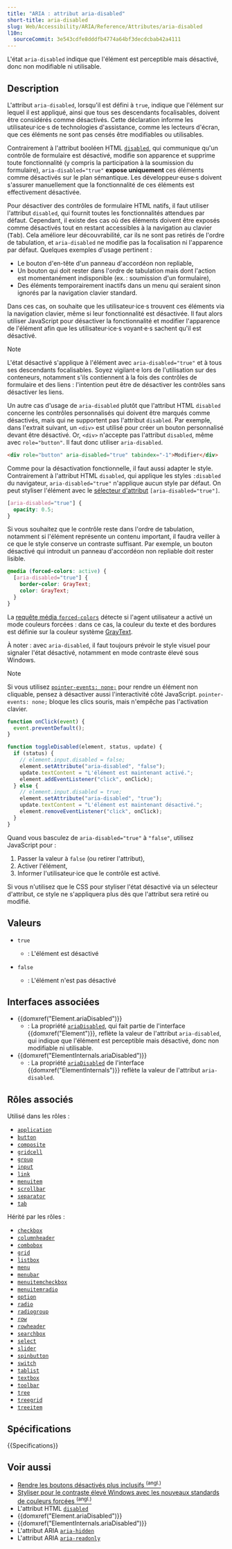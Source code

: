 ```yaml
---
title: "ARIA : attribut aria-disabled"
short-title: aria-disabled
slug: Web/Accessibility/ARIA/Reference/Attributes/aria-disabled
l10n:
  sourceCommit: 3e543cdfe8dddfb4774a64bf3decdcbab42a4111
---
```


L'état `aria-disabled` indique que l'élément est perceptible mais désactivé, donc non modifiable ni utilisable.

## Description

L'attribut `aria-disabled`, lorsqu'il est défini à `true`, indique que l'élément sur lequel il est appliqué, ainsi que tous ses descendants focalisables, doivent être considérés comme désactivés. Cette déclaration informe les utilisateur·ice·s de technologies d'assistance, comme les lecteurs d'écran, que ces éléments ne sont pas censés être modifiables ou utilisables.

Contrairement à l'attribut booléen HTML [`disabled`](/fr/docs/Web/HTML/Reference/Elements/input#disabled), qui communique qu'un contrôle de formulaire est désactivé, modifie son apparence et supprime toute fonctionnalité (y compris la participation à la soumission du formulaire), `aria-disabled="true"` <strong>expose uniquement</strong> ces éléments comme désactivés sur le plan sémantique. Les développeur·euse·s doivent s'assurer manuellement que la fonctionnalité de ces éléments est effectivement désactivée.

Pour désactiver des contrôles de formulaire HTML natifs, il faut utiliser l'attribut `disabled`, qui fournit toutes les fonctionnalités attendues par défaut. Cependant, il existe des cas où des éléments doivent être exposés comme désactivés tout en restant accessibles à la navigation au clavier (<kbd>Tab</kbd>). Cela améliore leur découvrabilité, car ils ne sont pas retirés de l'ordre de tabulation, et `aria-disabled` ne modifie pas la focalisation ni l'apparence par défaut. Quelques exemples d'usage pertinent&nbsp;:

- Le bouton d'en-tête d'un panneau d'accordéon non repliable,
- Un bouton qui doit rester dans l'ordre de tabulation mais dont l'action est momentanément indisponible (ex. : soumission d'un formulaire),
- Des éléments temporairement inactifs dans un menu qui seraient sinon ignorés par la navigation clavier standard.

Dans ces cas, on souhaite que les utilisateur·ice·s trouvent ces éléments via la navigation clavier, même si leur fonctionnalité est désactivée. Il faut alors utiliser JavaScript pour désactiver la fonctionnalité et modifier l'apparence de l'élément afin que les utilisateur·ice·s voyant·e·s sachent qu'il est désactivé.

> [!NOTE]
> L'état désactivé s'applique à l'élément avec `aria-disabled="true"` et à tous ses descendants focalisables. Soyez vigilant·e lors de l'utilisation sur des conteneurs, notamment s'ils contiennent à la fois des contrôles de formulaire et des liens&nbsp;: l'intention peut être de désactiver les contrôles sans désactiver les liens.

Un autre cas d'usage de `aria-disabled` plutôt que l'attribut HTML `disabled` concerne les contrôles personnalisés qui doivent être marqués comme désactivés, mais qui ne supportent pas l'attribut `disabled`. Par exemple, dans l'extrait suivant, un `<div>` est utilisé pour créer un bouton personnalisé devant être désactivé. Or, `<div>` n'accepte pas l'attribut `disabled`, même avec `role="button"`. Il faut donc utiliser `aria-disabled`.

```html
<div role="button" aria-disabled="true" tabindex="-1">Modifier</div>
```

Comme pour la désactivation fonctionnelle, il faut aussi adapter le style. Contrairement à l'attribut HTML `disabled`, qui applique les styles `:disabled` du navigateur, `aria-disabled="true"` n'applique aucun style par défaut. On peut styliser l'élément avec le [sélecteur d'attribut](/fr/docs/Web/CSS/Attribute_selectors) `[aria-disabled="true"]`.

```css
[aria-disabled="true"] {
  opacity: 0.5;
}
```

Si vous souhaitez que le contrôle reste dans l'ordre de tabulation, notamment si l'élément représente un contenu important, il faudra veiller à ce que le style conserve un contraste suffisant. Par exemple, un bouton désactivé qui introduit un panneau d'accordéon non repliable doit rester lisible.

```css
@media (forced-colors: active) {
  [aria-disabled="true"] {
    border-color: GrayText;
    color: GrayText;
  }
}
```

La [requête média `forced-colors`](/fr/docs/Web/CSS/@media/forced-colors) détecte si l'agent utilisateur a activé un mode couleurs forcées&nbsp;: dans ce cas, la couleur du texte et des bordures est définie sur la couleur système [GrayText](/fr/docs/Web/CSS/system-color#syntax).

À noter&nbsp;: avec `aria-disabled`, il faut toujours prévoir le style visuel pour signaler l'état désactivé, notamment en mode contraste élevé sous Windows.

> [!NOTE]
> Si vous utilisez [`pointer-events: none;`](/fr/docs/Web/CSS/pointer-events) pour rendre un élément non cliquable, pensez à désactiver aussi l'interactivité côté JavaScript. `pointer-events: none;` bloque les clics souris, mais n'empêche pas l'activation clavier.

```js
function onClick(event) {
  event.preventDefault();
}

function toggleDisabled(element, status, update) {
  if (status) {
    // element.input.disabled = false;
    element.setAttribute("aria-disabled", "false");
    update.textContent = "L'élément est maintenant activé.";
    element.addEventListener("click", onClick);
  } else {
    // element.input.disabled = true;
    element.setAttribute("aria-disabled", "true");
    update.textContent = "L'élément est maintenant désactivé.";
    element.removeEventListener("click", onClick);
  }
}
```

Quand vous basculez de `aria-disabled="true"` à `"false"`, utilisez JavaScript pour&nbsp;:

1. Passer la valeur à `false` (ou retirer l'attribut),
2. Activer l'élément,
3. Informer l'utilisateur·ice que le contrôle est activé.

Si vous n'utilisez que le CSS pour styliser l'état désactivé via un sélecteur d'attribut, ce style ne s'appliquera plus dès que l'attribut sera retiré ou modifié.

## Valeurs

- `true`
  - : L'élément est désactivé

- `false`
  - : L'élément n'est pas désactivé

## Interfaces associées

- {{domxref("Element.ariaDisabled")}}
  - : La propriété [`ariaDisabled`](/fr/docs/Web/API/Element/ariaDisabled), qui fait partie de l'interface {{domxref("Element")}}, reflète la valeur de l'attribut `aria-disabled`, qui indique que l'élément est perceptible mais désactivé, donc non modifiable ni utilisable.
- {{domxref("ElementInternals.ariaDisabled")}}
  - : La propriété [`ariaDisabled`](/fr/docs/Web/API/ElementInternals/ariaDisabled) de l'interface {{domxref("ElementInternals")}} reflète la valeur de l'attribut `aria-disabled`.

## Rôles associés

Utilisé dans les rôles&nbsp;:

- [`application`](/fr/docs/Web/Accessibility/ARIA/Reference/Roles/application_role)
- [`button`](/fr/docs/Web/Accessibility/ARIA/Reference/Roles/button_role)
- [`composite`](/fr/docs/Web/Accessibility/ARIA/Reference/Roles/composite_role)
- [`gridcell`](/fr/docs/Web/Accessibility/ARIA/Reference/Roles/gridcell_role)
- [`group`](/fr/docs/Web/Accessibility/ARIA/Reference/Roles/group_role)
- [`input`](/fr/docs/Web/Accessibility/ARIA/Reference/Roles/input_role)
- [`link`](/fr/docs/Web/Accessibility/ARIA/Reference/Roles/link_role)
- [`menuitem`](/fr/docs/Web/Accessibility/ARIA/Reference/Roles/menuitem_role)
- [`scrollbar`](/fr/docs/Web/Accessibility/ARIA/Reference/Roles/scrollbar_role)
- [`separator`](/fr/docs/Web/Accessibility/ARIA/Reference/Roles/separator_role)
- [`tab`](/fr/docs/Web/Accessibility/ARIA/Reference/Roles/tab_role)

Hérité par les rôles&nbsp;:

- [`checkbox`](/fr/docs/Web/Accessibility/ARIA/Reference/Roles/checkbox_role)
- [`columnheader`](/fr/docs/Web/Accessibility/ARIA/Reference/Roles/columnheader_role)
- [`combobox`](/fr/docs/Web/Accessibility/ARIA/Reference/Roles/combobox_role)
- [`grid`](/fr/docs/Web/Accessibility/ARIA/Reference/Roles/grid_role)
- [`listbox`](/fr/docs/Web/Accessibility/ARIA/Reference/Roles/listbox_role)
- [`menu`](/fr/docs/Web/Accessibility/ARIA/Reference/Roles/menu_role)
- [`menubar`](/fr/docs/Web/Accessibility/ARIA/Reference/Roles/menubar_role)
- [`menuitemcheckbox`](/fr/docs/Web/Accessibility/ARIA/Reference/Roles/menuitemcheckbox_role)
- [`menuitemradio`](/fr/docs/Web/Accessibility/ARIA/Reference/Roles/menuitemradio_role)
- [`option`](/fr/docs/Web/Accessibility/ARIA/Reference/Roles/option_role)
- [`radio`](/fr/docs/Web/Accessibility/ARIA/Reference/Roles/radio_role)
- [`radiogroup`](/fr/docs/Web/Accessibility/ARIA/Reference/Roles/radiogroup_role)
- [`row`](/fr/docs/Web/Accessibility/ARIA/Reference/Roles/row_role)
- [`rowheader`](/fr/docs/Web/Accessibility/ARIA/Reference/Roles/rowheader_role)
- [`searchbox`](/fr/docs/Web/Accessibility/ARIA/Reference/Roles/searchbox_role)
- [`select`](/fr/docs/Web/Accessibility/ARIA/Reference/Roles/select_role)
- [`slider`](/fr/docs/Web/Accessibility/ARIA/Reference/Roles/slider_role)
- [`spinbutton`](/fr/docs/Web/Accessibility/ARIA/Reference/Roles/spinbutton_role)
- [`switch`](/fr/docs/Web/Accessibility/ARIA/Reference/Roles/switch_role)
- [`tablist`](/fr/docs/Web/Accessibility/ARIA/Reference/Roles/tablist_role)
- [`textbox`](/fr/docs/Web/Accessibility/ARIA/Reference/Roles/textbox_role)
- [`toolbar`](/fr/docs/Web/Accessibility/ARIA/Reference/Roles/toolbar_role)
- [`tree`](/fr/docs/Web/Accessibility/ARIA/Reference/Roles/tree_role)
- [`treegrid`](/fr/docs/Web/Accessibility/ARIA/Reference/Roles/treegrid_role)
- [`treeitem`](/fr/docs/Web/Accessibility/ARIA/Reference/Roles/treeitem_role)

## Spécifications

{{Specifications}}

## Voir aussi

- [Rendre les boutons désactivés plus inclusifs <sup>(angl.)</sup>](https://css-tricks.com/making-disabled-buttons-more-inclusive/)
- [Styliser pour le contraste élevé Windows avec les nouveaux standards de couleurs forcées <sup>(angl.)</sup>](https://blogs.windows.com/msedgedev/2020/09/17/styling-for-windows-high-contrast-with-new-standards-for-forced-colors/)
- L'attribut HTML [`disabled`](/fr/docs/Web/HTML/Reference/Attributes/disabled)
- {{domxref("Element.ariaDisabled")}}
- {{domxref("ElementInternals.ariaDisabled")}}
- L'attribut ARIA [`aria-hidden`](/fr/docs/Web/Accessibility/ARIA/Reference/Attributes/aria-hidden)
- L'attribut ARIA [`aria-readonly`](/fr/docs/Web/Accessibility/ARIA/Reference/Attributes/aria-readonly)
